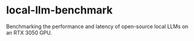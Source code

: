 # local-llm-benchmark
Benchmarking the performance and latency of open-source local LLMs on an RTX 3050 GPU.
